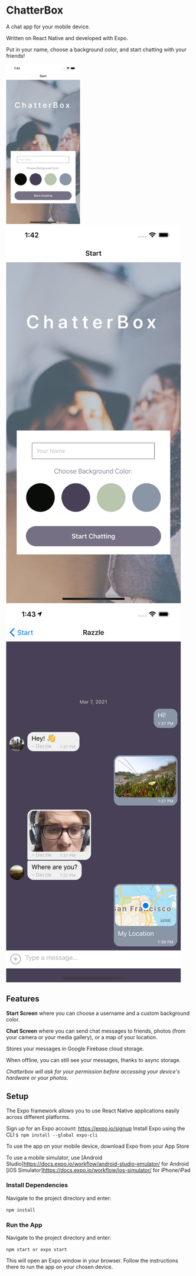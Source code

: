 # ChatterBox 

A chat app for your mobile device. 

Written on React Native and developed with Expo.

Put in your name, choose a background color, and start chatting with your friends!

<img src="/img/StartScreen.png" alt="Start Screen" width="200"><br />
![Start Screen](/img/StartScreen.png) ![Chat Screen](/img/ChatScreen.png) 

## Features

**Start Screen** where you can choose a username and a custom background color.

**Chat Screen** where you can send chat messages to friends, photos (from your camera or your media gallery), or a map of your location.

Stores your messages in Google Firebase cloud storage.

When offline, you can still see your messages, thanks to async storage.

_Chatterbox will ask for your permission before accessing your device's hardware or your photos._

## Setup

The Expo framework allows you to use React Native applications easily across different platforms.

Sign up for an Expo account: https://expo.io/signup
Install Expo using the CLI ```$ npm install --global expo-cli```

To use the app on your mobile device, download Expo from your App Store

To use a mobile simulator, use 
[Android Studio]https://docs.expo.io/workflow/android-studio-emulator/ for Android
[iOS Simulator]https://docs.expo.io/workflow/ios-simulator/ for iPhone/iPad

### Install Dependencies

Navigate to the project directory and enter:

```npm install```

### Run the App

Navigate to the project directory and enter:

```npm start or expo start```

This will open an Expo window in your browser. Follow the instructions there to run the app on your chosen device.

